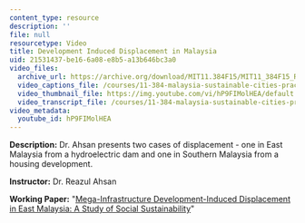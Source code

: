 ```yaml
---
content_type: resource
description: ''
file: null
resourcetype: Video
title: Development Induced Displacement in Malaysia
uid: 21531437-be16-6a08-e8b5-a13b646bc3a0
video_files:
  archive_url: https://archive.org/download/MIT11.384F15/MIT11_384F15_Reazul_300k.mp4
  video_captions_file: /courses/11-384-malaysia-sustainable-cities-practicum-spring-2018/0cdc65966d2e5962a819ddd325e6eee4_hP9FIMolHEA.vtt
  video_thumbnail_file: https://img.youtube.com/vi/hP9FIMolHEA/default.jpg
  video_transcript_file: /courses/11-384-malaysia-sustainable-cities-practicum-spring-2018/4eb1cfd7e3b485eafedab0452a5fd605_hP9FIMolHEA.pdf
video_metadata:
  youtube_id: hP9FIMolHEA
---
```


**Description:** Dr. Ahsan presents two cases of displacement - one in East Malaysia from a hydroelectric dam and one in Southern Malaysia from a housing development.

**Instructor:** Dr. Reazul Ahsan

**Working Paper:** "[Mega-Infrastructure Development-Induced Displacement in East Malaysia: A Study of Social Sustainability](https://malaysiacities.mit.edu/paperAhsan)"